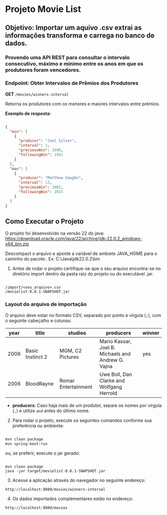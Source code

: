 #  Projeto Movie List
## Objetivo: Importar um aquivo .csv extrai as informações transforma e carrega no banco de dados.

### Provendo uma API REST para consultar o intervalo consecutivo, máximo e mínimo entre os anos em que os produtores foram vencedores.

### Endpoint: Obter Intervalos de Prêmios dos Produtores

**GET** `/movies/winners-interval`

Retorna os produtores com os menores e maiores intervalos entre prêmios.

**Exemplo de resposta:**

```json

{
  "min": [
    {
      "producer": "Joel Silver",
      "interval": 1,
      "previousWin": 1990,
      "followingWin": 1991
    }
  ],
  "max": [
    {
      "producer": "Matthew Vaughn",
      "interval": 13,
      "previousWin": 2002,
      "followingWin": 2015
    }
  ]
}

```

## Como Executar o Projeto
O projeto foi desenvolvido na versão 22 do java: https://download.oracle.com/java/22/archive/jdk-22.0.2_windows-x64_bin.zip

Descompact o arquivo e aponte a variável de ambiete JAVA_HOME para o caminho do pacote:. Ex: C:\Java\jdk22.0.2\bin 

1. Antes de rodar o projeto certifique-se que o seu arquivo encontra-se no diretório import dentro da pasta raiz do projeto ou do executável .jar.
  ```shell

  /import/<seu_arquivo>.csv
  /movielist-0.0.1-SNAPSHOT.jar
  ```
### Layout do arquivo de importação

O arquivo deve estar no formato CSV, separado por ponto e vírgula (`;`), com o seguinte cabeçalho e colunas:

| year | title                | studios                | producers                                   | winner |
|------|----------------------|------------------------|----------------------------------------------|--------|
| 2006 | Basic Instinct 2     | MGM, C2 Pictures       | Mario Kassar, Joel B. Michaels and Andrew G. Vajna | yes    |
| 2006 | BloodRayne           | Romar Entertainment    | Uwe Boll, Dan Clarke and Wolfgang Herrold    |        |

- **producers**: Caso haja mais de um produtor, separe os nomes por vírgula (`,`) e utilize `and` antes do último nome.


2. Para rodar o projeto, execute os seguintes comandos conforme sua preferência ou ambiente:   

```bash

mvn clean package
mvn spring-boot:run
```
ou, se preferir, execute o jar gerado:

```

mvn clean package
java -jar target/movielist-0.0.1-SNAPSHOT.jar
```
3. Acesse a aplicação através do navegador no seguinte endereço:
```
http://localhost:8080/movies/winners-interval
```

4. Os dados importados complementares estão no endereço:
```
http://localhost:8080/movies
